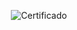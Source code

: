 <div align="center">

  ![Certificado](https://user-images.githubusercontent.com/86432393/202880002-cfe81aa4-e2dc-4d46-b5aa-86bdab541073.png)

</div>